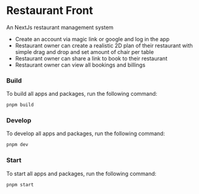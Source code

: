 # Restaurant Front

An NextJs restaurant management system

-   Create an account via magic link or google and log in the app
-   Restaurant owner can create a realistic 2D plan of their restaurant with simple drag and drop and set amount of chair per table
-   Restaurant owner can share a link to book to their restaurant
-   Restaurant owner can view all bookings and billings

### Build

To build all apps and packages, run the following command:

```sh
pnpm build
```

### Develop

To develop all apps and packages, run the following command:

```sh
pnpm dev
```

### Start

To start all apps and packages, run the following command:

```sh
pnpm start
```
